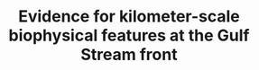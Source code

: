 ---
title: "Evidence for kilometer-scale biophysical features at the Gulf Stream front"
authors: "Gray P., I. Savelyev, N. Cassar, M. Levy, E. Boss, Y. Lehahn, G. Bourdin, K. A. Smith, A. Windle, J. Gronniger, S. Floge, D. E. Hunt, G. Silsbe, Z. I. Johnson, D. W. Johnston"
journal: "Journal of Geophysical Research: Oceans"
volume: "129"
pages: "e2023JC020526"
year: 2024
doi: "10.1029/2023JC020526"
url: "https://doi.org/10.1029/2023JC020526"
pdf: false
openAccess: false
abstract: ""
keywords: ["Gulf Stream", "biophysical features", "ocean fronts", "remote sensing"]
featured: false
---